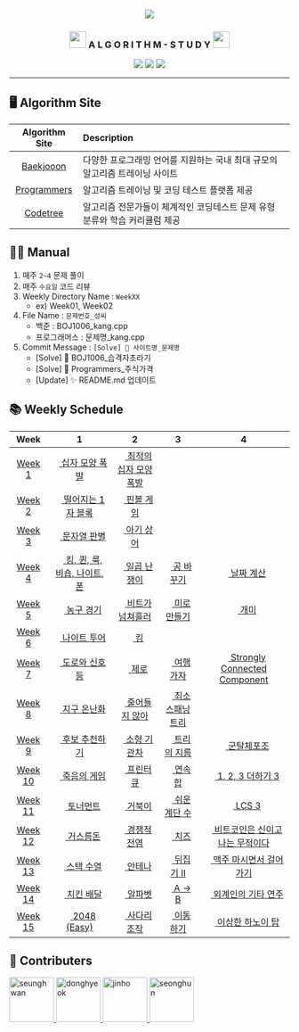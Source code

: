<div align="center">
  <h3><img src="https://user-images.githubusercontent.com/46666296/133788774-1bba4108-db05-4d35-88ac-e355f29040a0.png"/></h3>
  <h3><img src="https://acegif.com/wp-content/uploads/cat-typing-2.gif" height="30"/> A L G O R I T H M - S T U D Y <img src="https://media.giphy.com/media/aNqEFrYVnsS52/giphy.gif?cid=ecf05e47dpsjnrwcxxt71g4kywnpvxivofh5nszjjt0dimq7&rid=giphy.gif" height="30"/></h3>
  <img src="https://img.shields.io/badge/c++-%2300599C.svg?style=for-the-badge&logo=c%2B%2B&logoColor=white"/>
  <img src="https://img.shields.io/badge/java-%23ED8B00.svg?style=for-the-badge&logo=java&logoColor=white"/>
  <img src="https://img.shields.io/badge/python-3670A0?style=for-the-badge&logo=python&logoColor=ffdd54"/>
</div>

---

## 🖥 Algorithm Site
| Algorithm Site | Description |
|:--------------:|:------------|
|[Baekjooon](https://www.acmicpc.net/) | 다양한 프로그래밍 언어를 지원하는 국내 최대 규모의 알고리즘 트레이닝 사이트 |
|[Programmers](https://programmers.co.kr/)| 알고리즘 트레이닝 및 코딩 테스트 플랫폼 제공 |
|[Codetree](https://codetree.ai/) | 알고리즘 전문가들이 체계적인 코딩테스트 문제 유형 분류와 학습 커리큘럼 제공 |

## 👨‍💻 Manual
1. 매주 `2~4` 문제 풀이
2. 매주 `수요일` 코드 리뷰
3. Weekly Directory Name : `WeekXX`
    - ex) Week01, Week02
4. File Name : `문제번호_성씨`
    - 백준 : BOJ1006_kang.cpp  
    - 프로그래머스 : 문제명_kang.cpp
5. Commit Message : `[Solve] 💯 사이트명_문제명`
    - [Solve] 💯 BOJ1006_습격자초라기 <!--띄어쓰기 X-->
    - [Solve] 💯 Programmers_주식가격 <!--띄어쓰기 X-->
    - [Update] ✨ README.md 업데이트

## 📚 Weekly Schedule
|Week| 1 | 2 | 3 | 4 |
|:--:|:-:|:-:|:-:|:-:|
|[Week 1](./Week/Week01/README.md)|[<img src="https://www.google.com/s2/favicons?domain_url=http://codetree.ai" height="13"> 십자 모양 폭발](https://www.codetree.ai/missions/2/concepts/2/problems/cross-shape-bomb/description)|[<img src="https://www.google.com/s2/favicons?domain_url=http://codetree.ai" height="13"> 최적의 십자 모양 폭발](https://www.codetree.ai/missions/2/concepts/2/problems/best-cross-shape-bomb/description)|
|[Week 2](./Week/Week02/README.md)|[<img src="https://www.google.com/s2/favicons?domain_url=http://codetree.ai" height="13"> 떨어지는 1자 블록](https://www.codetree.ai/missions/2/concepts/2/problems/falling-horizontal-block/description)|[<img src="https://www.google.com/s2/favicons?domain_url=http://codetree.ai" height="13"> 핀볼 게임](https://www.codetree.ai/missions/2/concepts/2/problems/pinball-game/description)|
|[Week 3](./Week/Week03/README.md)|[<img src="https://d2gd6pc034wcta.cloudfront.net/tier/9.svg" height="12"> 문자열 판별](https://www.acmicpc.net/problem/16500)|[<img src="https://d2gd6pc034wcta.cloudfront.net/tier/12.svg" height="12"> 아기 상어](https://www.acmicpc.net/problem/16236)
|[Week 4](./Week/Week04/README.md)|[<img src="https://d2gd6pc034wcta.cloudfront.net/tier/1.svg" height="12"> 킹, 퀸, 룩, 비숍, 나이트, 폰](https://www.acmicpc.net/problem/3003)|[<img src="https://d2gd6pc034wcta.cloudfront.net/tier/4.svg" height="12"> 일곱 난쟁이](https://www.acmicpc.net/problem/2309)|[<img src="https://d2gd6pc034wcta.cloudfront.net/tier/4.svg" height="12"> 공 바꾸기](https://www.acmicpc.net/problem/10813)|[<img src="https://d2gd6pc034wcta.cloudfront.net/tier/6.svg" height="12"> 날짜 계산](https://www.acmicpc.net/problem/1476)|
|[Week 5](./Week/Week05/README.md)|[<img src="https://d2gd6pc034wcta.cloudfront.net/tier/4.svg" height="12"> 농구 경기](https://www.acmicpc.net/problem/1159)|[<img src="https://d2gd6pc034wcta.cloudfront.net/tier/6.svg" height="12"> 비트가 넘쳐흘러](https://www.acmicpc.net/problem/17419)|[<img src="https://d2gd6pc034wcta.cloudfront.net/tier/7.svg" height="12"> 미로 만들기](https://www.acmicpc.net/problem/1347)|[<img src="https://d2gd6pc034wcta.cloudfront.net/tier/7.svg" height="12"> 개미](https://www.acmicpc.net/problem/3048)
|[Week 6](./Week/Week06/README.md)|[<img src="https://d2gd6pc034wcta.cloudfront.net/tier/6.svg" height="12"> 나이트 투어](https://www.acmicpc.net/problem/1331)|[<img src="https://d2gd6pc034wcta.cloudfront.net/tier/7.svg" height="12"> 킹](https://www.acmicpc.net/problem/1063)
|[Week 7](./Week/Week07/README.md)|[<img src="https://d2gd6pc034wcta.cloudfront.net/tier/7.svg" height="12"> 도로와 신호등](https://www.acmicpc.net/problem/2980)|[<img src="https://d2gd6pc034wcta.cloudfront.net/tier/7.svg" height="12"> 제로](https://www.acmicpc.net/problem/10773)|[<img src="https://d2gd6pc034wcta.cloudfront.net/tier/12.svg" height="12"> 여행 가자](https://www.acmicpc.net/problem/1976)|[<img src="https://d2gd6pc034wcta.cloudfront.net/tier/16.svg" height="12"> Strongly Connected Component](https://www.acmicpc.net/problem/2150)|
|[Week 8](./Week/Week08/README.md)|[<img src="https://d2gd6pc034wcta.cloudfront.net/tier/9.svg" height="12"> 지구 온난화](https://www.acmicpc.net/problem/5212)|[<img src="https://d2gd6pc034wcta.cloudfront.net/tier/11.svg" height="12"> 줄어들지 않아](https://www.acmicpc.net/problem/2688)|[<img src="https://d2gd6pc034wcta.cloudfront.net/tier/12.svg" height="12"> 최소 스패닝 트리](https://www.acmicpc.net/problem/1197)|
|[Week 9](./Week/Week09/README.md)|[<img src="https://d2gd6pc034wcta.cloudfront.net/tier/9.svg" height="12"> 후보 추천하기](https://www.acmicpc.net/problem/1713)|[<img src="https://d2gd6pc034wcta.cloudfront.net/tier/12.svg" height="12"> 소형 기관차](https://www.acmicpc.net/problem/2616)|[<img src="https://d2gd6pc034wcta.cloudfront.net/tier/12.svg" height="12"> 트리의 지름](https://www.acmicpc.net/problem/1967)|[<img src="https://d2gd6pc034wcta.cloudfront.net/tier/13.svg" height="13"> 군탈체포조](https://www.acmicpc.net/problem/23354)|
|[Week 10](./Week/Week10/README.md)|[<img src="https://d2gd6pc034wcta.cloudfront.net/tier/8.svg" height="12"> 죽음의 게임](https://www.acmicpc.net/problem/17204)|[<img src="https://d2gd6pc034wcta.cloudfront.net/tier/8.svg" height="12"> 프린터 큐](https://www.acmicpc.net/problem/1966)|[<img src="https://d2gd6pc034wcta.cloudfront.net/tier/9.svg" height="13"> 연속합](https://www.acmicpc.net/problem/1912)|[<img src="https://d2gd6pc034wcta.cloudfront.net/tier/9.svg" height="12"> 1, 2, 3 더하기 3](https://www.acmicpc.net/problem/15988)|
|[Week 11](./Week/Week11/README.md)|[<img src="https://d2gd6pc034wcta.cloudfront.net/tier/8.svg" height="12"> 토너먼트](https://www.acmicpc.net/problem/1057)|[<img src="https://d2gd6pc034wcta.cloudfront.net/tier/9.svg" height="12"> 거북이](https://www.acmicpc.net/problem/8911)|[<img src="https://d2gd6pc034wcta.cloudfront.net/tier/10.svg" height="13"> 쉬운 계단 수](https://www.acmicpc.net/problem/10844)|[<img src="https://d2gd6pc034wcta.cloudfront.net/tier/13.svg" height="12"> LCS 3](https://www.acmicpc.net/problem/1958)|
|[Week 12](./Week/Week12/README.md)|[<img src="https://d2gd6pc034wcta.cloudfront.net/tier/6.svg" height="12"> 거스름돈](https://www.acmicpc.net/problem/14916)|[<img src="https://d2gd6pc034wcta.cloudfront.net/tier/10.svg" height="12"> 경쟁적 전염](https://www.acmicpc.net/problem/18405)|[<img src="https://d2gd6pc034wcta.cloudfront.net/tier/11.svg" height="13"> 치즈](https://www.acmicpc.net/problem/2636)|[<img src="https://d2gd6pc034wcta.cloudfront.net/tier/13.svg" height="12"> 비트코인은 신이고 나는 무적이다](https://www.acmicpc.net/problem/23257)|
|[Week 13](./Week/Week13/README.md)|[<img src="https://d2gd6pc034wcta.cloudfront.net/tier/8.svg" height="12"> 스택 수열](https://www.acmicpc.net/problem/1874)|[<img src="https://d2gd6pc034wcta.cloudfront.net/tier/8.svg" height="12"> 안테나](https://www.acmicpc.net/problem/18310)|[<img src="https://d2gd6pc034wcta.cloudfront.net/tier/9.svg" height="12"> 뒤집기 II](https://www.acmicpc.net/problem/1455)|[<img src="https://d2gd6pc034wcta.cloudfront.net/tier/10.svg" height="12"> 맥주 마시면서 걸어가기](https://www.acmicpc.net/problem/9205)|
|[Week 14](./Week/Week14/README.md)|[<img src="https://d2gd6pc034wcta.cloudfront.net/tier/11.svg" height="13"> 치킨 배달](https://www.acmicpc.net/problem/15686)|[<img src="https://d2gd6pc034wcta.cloudfront.net/tier/12.svg" height="13"> 알파벳](https://www.acmicpc.net/problem/1987)|[<img src="https://d2gd6pc034wcta.cloudfront.net/tier/10.svg" height="12"> A → B](https://www.acmicpc.net/problem/16953)|[<img src="https://d2gd6pc034wcta.cloudfront.net/tier/10.svg" height="12"> 외계인의 기타 연주](https://www.acmicpc.net/problem/2841)|
|[Week 15](./Week/Week15/README.md)|[<img src="https://d2gd6pc034wcta.cloudfront.net/tier/14.svg" height="13"> 2048 (Easy)](https://www.acmicpc.net/problem/12100)|[<img src="https://d2gd6pc034wcta.cloudfront.net/tier/12.svg" height="13"> 사다리 조작](https://www.acmicpc.net/problem/15684)|[<img src="https://d2gd6pc034wcta.cloudfront.net/tier/10.svg" height="12"> 이동하기](https://www.acmicpc.net/problem/11048)|[<img src="https://d2gd6pc034wcta.cloudfront.net/tier/9.svg" height="12"> 이상한 하노이 탑](https://www.acmicpc.net/problem/15500)|

## 🤝 Contributers
<a href = "https://github.com/kangshwan">
  <img src="https://avatars.githubusercontent.com/u/46666296?v=4" alt="seunghwan" width="80" style="max-width:100%" />
</a>
<a href = "https://github.com/97DongHyeokOH">
  <img src="https://avatars.githubusercontent.com/u/64296314?v=4" alt="donghyeok" width="80" style="max-width:100%" />
</a>
<a href = "https://github.com/sth4881">
  <img src="https://avatars.githubusercontent.com/u/46771903?v=4" alt="jinho" width="80" style="max-width:100%" />
</a>
<a href = "https://github.com/jsh9611">
  <img src="https://avatars.githubusercontent.com/u/57349859?v=4" alt="seonghun" width="80" style="max-width:100%" />
</a>
